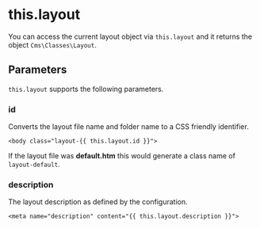 # this.layout

You can access the current layout object via `this.layout` and it returns the object `Cms\Classes\Layout`.

## Parameters

`this.layout` supports the following parameters.

### id

Converts the layout file name and folder name to a CSS friendly identifier.

    <body class="layout-{{ this.layout.id }}">

If the layout file was **default.htm** this would generate a class name of `layout-default`.

### description

The layout description as defined by the configuration.

    <meta name="description" content="{{ this.layout.description }}">


